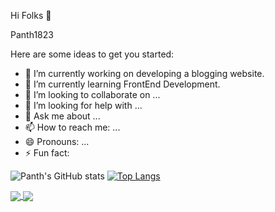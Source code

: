 Hi Folks 👋

Panth1823 

Here are some ideas to get you started:

- 🔭 I’m currently working on developing a blogging website.
- 🌱 I’m currently learning  FrontEnd Development.
- 👯 I’m looking to collaborate on ...
- 🤔 I’m looking for help with ...
- 💬 Ask me about ...
- 📫 How to reach me: ...
- 😄 Pronouns: ...
- ⚡ Fun fact: 

![Panth's GitHub stats](https://github-readme-stats.vercel.app/api?username=Panth1823&show_icons=true&theme=tokyonight) [![Top Langs](https://github-readme-stats.vercel.app/api/top-langs/?username=Panth1823&layout=compact&theme=tokyonight)](https://github.com/Panth1823/github-readme-stats)

<a href="https://github.com/Panth1823/github-readme-stats">
  <img align="center" src="https://github-readme-stats.vercel.app/api/pin/?username=Panth1823&repo=Memester" />
</a>
<a href="https://github.com/anuraghazra/convoychat">
  <img align="center" src="https://github-readme-stats.vercel.app/api/pin/?username=Panth1823&repo=CyberNerd " />
</a>





